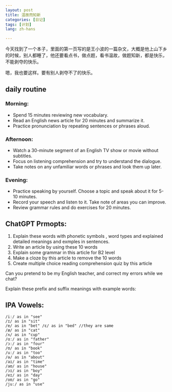 ```yaml
---
layout: post
title: 温故而知新
categories: [日记]
tags: [计划]
lang: zh-hans

---
```


今天找到了一个本子，里面的第一页写的是王小波的一篇杂文，大概是他上山下乡的时候，别人都睡了，他还要看点书，做点题，看书温故，做题知新，都是快乐，不能剥夺的快乐。

嗯，我也要这样。要有别人剥夺不了的快乐。

## daily routine

### Morning:

- Spend 15 minutes reviewing new vocabulary.
- Read an English news article for 20 minutes and summarize it.
- Practice pronunciation by repeating sentences or phrases aloud.

### Afternoon:

- Watch a 30-minute segment of an English TV show or movie without subtitles.
- Focus on listening comprehension and try to understand the dialogue.
- Take notes on any unfamiliar words or phrases and look them up later.

### Evening:

- Practice speaking by yourself. Choose a topic and speak about it for 5-10 minutes.
- Record your speech and listen to it. Take note of areas you can improve.
- Review grammar rules and do exercises for 20 minutes.


## ChatGPT Prmopts:

1. Explain these words with phonetic symbols , word types and explained detailed meanings and exmples in sentences.
2. Write an article by using these 10 words
3. Explain some grammar in this article for B2 level
4. Make a cloze by this article to remove the 10 words
5. Create multiple choice reading comprehension quiz by this article

Can you pretend to be my English teacher, and correct my errors while we chat?

Explain these prefix and suffix meanings with example words:

## IPA Vowels:


```
/iː/ as in "see"
/ɪ/ as in "sit"
/e/ as in "bet" /ɛ/ as in "bed" //they are same
/æ/ as in "cat"
/ʌ/ as in "cup"
/ɑː/ as in "father"
/ɔː/ as in "four"
/ʊ/ as in "book"
/uː/ as in "too"
/ə/ as in "about"
/aɪ/ as in "time"
/aʊ/ as in "house"
/ɔɪ/ as in "boy"
/eɪ/ as in "day"
/oʊ/ as in "go"
/juː/ as in "use"
```

